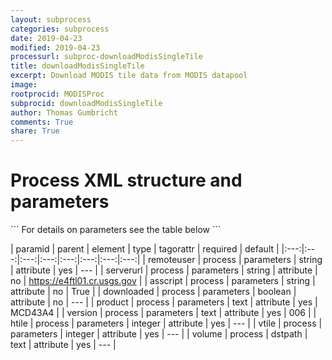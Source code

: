 ```yaml
---
layout: subprocess
categories: subprocess
date: 2019-04-23
modified: 2019-04-23
processurl: subproc-downloadModisSingleTile
title: downloadModisSingleTile
excerpt: Download MODIS tile data from MODIS datapool
image: 
rootprocid: MODISProc
subprocid: downloadModisSingleTile
author: Thomas Gumbricht
comments: True
share: True
---
```


<h1 class='foot-description'>Process XML structure and parameters</h1>
```
For details on parameters see the table below
<?xml version="1.0" ?>
<process>
  <!--Generated from python-->
  <userproj plotid="yourplotid" projectid="yourprojectid" siteid="yoursiteid" system="systemid" tractid="yourtractid" userid="youruserid"/>
  <period endday="DD" endmonth="MM" endyear="YYYY" seasonendday="DD" seasonendmonth="MM" seasonstartday="DD" seasonstartmonth="MM" startday="DD" startmonth="MM" startyear="YYYY" timestep="timestep"/>
  <parameters asscript="txtstring" downloaded="True/False" htile="xyz" product="txtstring" remoteuser="txtstring" serverurl="txtstring" version="txtstring" vtile="xyz"/>
  <dstpath volume="txtstring"/>
</process>
```

| paramid | parent | element | type | tagorattr | required | default |
|:---:|:---:|:---:|:---:|:---:|:---:|:---:|:---:|
| remoteuser | process | parameters | string | attribute | yes | --- |
| serverurl | process | parameters | string | attribute | no | https://e4ftl01.cr.usgs.gov |
| asscript | process | parameters | string | attribute | no | True |
| downloaded | process | parameters | boolean | attribute | no | --- |
| product | process | parameters | text | attribute | yes | MCD43A4 |
| version | process | parameters | text | attribute | yes | 006 |
| htile | process | parameters | integer | attribute | yes | --- |
| vtile | process | parameters | integer | attribute | yes | --- |
| volume | process | dstpath | text | attribute | yes | --- |
